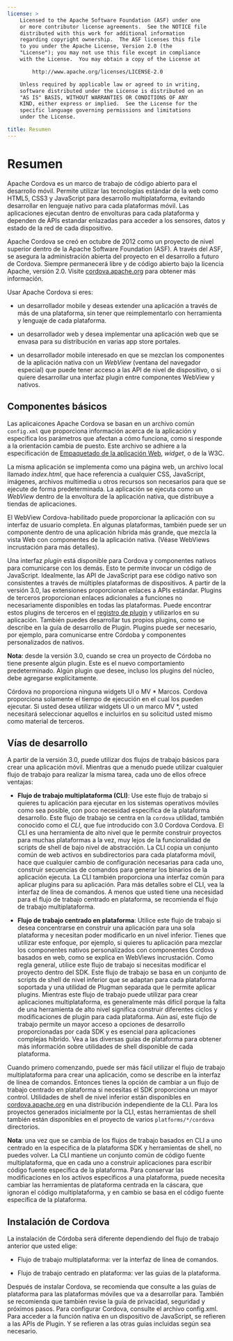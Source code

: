 ```yaml
---
license: >
    Licensed to the Apache Software Foundation (ASF) under one
    or more contributor license agreements.  See the NOTICE file
    distributed with this work for additional information
    regarding copyright ownership.  The ASF licenses this file
    to you under the Apache License, Version 2.0 (the
    "License"); you may not use this file except in compliance
    with the License.  You may obtain a copy of the License at

        http://www.apache.org/licenses/LICENSE-2.0

    Unless required by applicable law or agreed to in writing,
    software distributed under the License is distributed on an
    "AS IS" BASIS, WITHOUT WARRANTIES OR CONDITIONS OF ANY
    KIND, either express or implied.  See the License for the
    specific language governing permissions and limitations
    under the License.

title: Resumen
---
```


# Resumen

Apache Cordova es un marco de trabajo de código abierto para el desarrollo móvil. Permite utilizar las tecnologías estándar de la web como HTML5, CSS3 y JavaScript para desarrollo multiplataforma, evitando desarrollar en lenguaje nativo para cada plataformas móvil. Las aplicaciones ejecutan dentro de envolturas para cada plataforma y dependen de APIs estandar enlazadas para acceder a los sensores, datos y estado de la red de cada dispositivo.

Apache Cordova se creó en octubre de 2012 como un proyecto de nivel superior dentro de la Apache Software Foundation (ASF). A través del ASF, se asegura la administración abierta del proyecto en el desarrollo a futuro de Cordova. Siempre permanecerá libre y de código abierto bajo la licencia Apache, versión 2.0. Visite [cordova.apache.org][1] para obtener más información.

 [1]: http://cordova.apache.org

Usar Apache Cordova si eres:

*   un desarrollador mobile y deseas extender una aplicación a través de más de una plataforma, sin tener que reimplementarlo con herramienta y lenguaje de cada plataforma.

*   un desarrollador web y desea implementar una aplicación web que se envasa para su distribución en varias app store portales.

*   un desarrollador mobile interesado en que se mezclan los componentes de la aplicación nativa con un *WebView* (ventana del navegador especial) que puede tener acceso a las API de nivel de dispositivo, o si quiere desarrollar una interfaz plugin entre componentes WebView y nativos.

## Componentes básicos

Las aplicaicones Apache Cordova se basan en un archivo común `config.xml` que proporciona información acerca de la aplicación y especifica los parámetros que afectan a cómo funciona, como si responde a la orientación cambia de puesto. Este archivo se adhiere a la especificación de [Empaquetado de la aplicación Web][2], *widget*, o de la W3C.

 [2]: http://www.w3.org/TR/widgets/

La misma aplicación se implementa como una página web, un archivo local llamado *index.html*, que hace referencia a cualquier CSS, JavaScript, imágenes, archivos multimedia u otros recursos son necesarios para que se ejecute de forma predeterminada. La aplicación se ejecuta como un *WebView* dentro de la envoltura de la aplicación nativa, que distribuye a tiendas de aplicaciones.

El WebView Cordova-habilitado puede proporcionar la aplicación con su interfaz de usuario completa. En algunas plataformas, también puede ser un componente dentro de una aplicación híbrida más grande, que mezcla la vista Web con componentes de la aplicación nativa. (Véase WebViews incrustación para más detalles).

Una interfaz *plugin* está disponible para Cordova y componentes nativos para comunicarse con los demás. Esto te permite invocar un código de JavaScript. Idealmente, las API de JavaScript para ese código nativo son consistentes a través de múltiples plataformas de dispositivos. A partir de la versión 3.0, las extensiones proporcionan enlaces a APIs estándar. Plugins de terceros proporcionan enlaces adicionales a funciones no necesariamente disponibles en todas las plataformas. Puede encontrar estos plugins de terceros en el [registro de plugin][3] y utilizarlos en su aplicación. También puedes desarrollar tus propios plugins, como se describe en la guía de desarrollo de Plugin. Plugins puede ser necesario, por ejemplo, para comunicarse entre Córdoba y componentes personalizados de nativos.

 [3]: http://plugins.cordova.io

**Nota**: desde la versión 3.0, cuando se crea un proyecto de Córdoba no tiene presente algún plugin. Este es el nuevo comportamiento predeterminado. Algún plugin que desee, incluso los plugins del núcleo, debe agregarse explícitamente.

Córdova no proporciona ninguna widgets UI o MV * Marcos. Cordova proporciona solamente el tiempo de ejecución en el cual los pueden ejecutar. Si usted desea utilizar widgets UI o un marco MV *, usted necesitará seleccionar aquellos e incluirlos en su solicitud usted mismo como material de terceros.

## Vías de desarrollo

A partir de la versión 3.0, puede utilizar dos flujos de trabajo básicos para crear una aplicación móvil. Mientras que a menudo puede utilizar cualquier flujo de trabajo para realizar la misma tarea, cada uno de ellos ofrece ventajas:

*   **Flujo de trabajo multiplataforma (CLI)**: Use este flujo de trabajo si quieres tu aplicación para ejecutar en los sistemas operativos móviles como sea posible, con poco necesidad específica de la plataforma desarrollo. Este flujo de trabajo se centra en la `cordova` utilidad, también conocido como el *CLI*, que fue introducido con 3.0 Cordova Cordova. El CLI es una herramienta de alto nivel que le permite construir proyectos para muchas plataformas a la vez, muy lejos de la funcionalidad de scripts de shell de bajo nivel de abstracción. La CLI copia un conjunto común de web activos en subdirectorios para cada plataforma móvil, hace que cualquier cambio de configuración necesarias para cada uno, construir secuencias de comandos para generar los binarios de la aplicación ejecuta. La CLI también proporciona una interfaz común para aplicar plugins para su aplicación. Para más detalles sobre el CLI, vea la interfaz de línea de comandos. A menos que usted tiene una necesidad para el flujo de trabajo centrado en plataforma, se recomienda el flujo de trabajo multiplataforma.

*   **Flujo de trabajo centrado en plataforma**: Utilice este flujo de trabajo si desea concentrarse en construir una aplicación para una sola plataforma y necesitan poder modificarlo en un nivel inferior. Tienes que utilizar este enfoque, por ejemplo, si quieres tu aplicación para mezclar los componentes nativos personalizados con componentes Cordova basados en web, como se explica en WebViews incrustación. Como regla general, utilice este flujo de trabajo si necesitas modificar el proyecto dentro del SDK. Este flujo de trabajo se basa en un conjunto de scripts de shell de nivel inferior que se adaptan para cada plataforma soportada y una utilidad de Plugman separada que le permite aplicar plugins. Mientras este flujo de trabajo puede utilizar para crear aplicaciones multiplataforma, es generalmente más difícil porque la falta de una herramienta de alto nivel significa construir diferentes ciclos y modificaciones de plugin para cada plataforma. Aún así, este flujo de trabajo permite un mayor acceso a opciones de desarrollo proporcionadas por cada SDK y es esencial para aplicaciones complejas híbrido. Vea a las diversas guías de plataforma para obtener más información sobre utilidades de shell disponible de cada plataforma.

Cuando primero comenzando, puede ser más fácil utilizar el flujo de trabajo multiplataforma para crear una aplicación, como se describe en la interfaz de línea de comandos. Entonces tienes la opción de cambiar a un flujo de trabajo centrado en plataforma si necesitas el SDK proporciona un mayor control. Utilidades de shell de nivel inferior están disponibles en [cordova.apache.org][1] en una distribución independiente de la CLI. Para los proyectos generados inicialmente por la CLI, estas herramientas de shell también están disponibles en el proyecto de varios `platforms/*/cordova` directorios.

**Nota**: una vez que se cambia de los flujos de trabajo basados en CLI a uno centrado en la específica de la plataforma SDK y herramientas de shell, no puedes volver. La CLI mantiene un conjunto común de código fuente multiplataforma, que en cada uno a construir aplicaciones para escribir código fuente específica de la plataforma. Para conservar las modificaciones en los activos específicos a una plataforma, puede necesita cambiar las herramientas de plataforma centrada en la cáscara, que ignoran el código multiplataforma, y en cambio se basa en el código fuente específica de la plataforma.

## Instalación de Cordova

La instalación de Córdoba será diferente dependiendo del flujo de trabajo anterior que usted elige:

*   Flujo de trabajo multiplataforma: ver la interfaz de línea de comandos.

*   Flujo de trabajo centrado en plataforma: ver las guias de la plataforma.

Después de instalar Cordova, se recomienda que consulte a las guías de plataforma para las plataformas móviles que va a desarrollar para. También se recomienda que también revise la guía de privacidad, seguridad y próximos pasos. Para configurar Cordova, consulte el archivo config.xml. Para acceder a la función nativa en un dispositivo de JavaScript, se refieren a las APIs de Plugin. Y se refieren a las otras guías incluidas según sea necesario.
